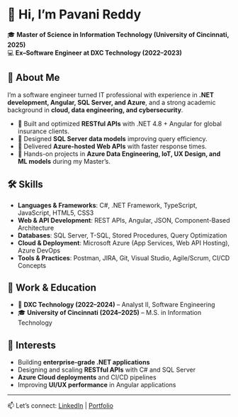 # 👋 Hi, I’m Pavani Reddy  

🎓 **Master of Science in Information Technology (University of Cincinnati, 2025)**  
💻 **Ex–Software Engineer at DXC Technology (2022–2023)**  

## 🚀 About Me  
I’m a software engineer turned IT professional with experience in **.NET development, Angular, SQL Server, and Azure**, and a strong academic background in **cloud, data engineering, and cybersecurity**.  

- 🔹 Built and optimized **RESTful APIs** with .NET 4.8 + Angular for global insurance clients.  
- 🔹 Designed **SQL Server data models** improving query efficiency.  
- 🔹 Delivered **Azure-hosted Web APIs** with faster response times.  
- 🔹 Hands-on projects in **Azure Data Engineering, IoT, UX Design, and ML models** during my Master’s.  

## 🛠️ Skills  
- **Languages & Frameworks**: C#, .NET Framework, TypeScript, JavaScript, HTML5, CSS3  
- **Web & API Development**: REST APIs, Angular, JSON, Component-Based Architecture  
- **Databases**: SQL Server, T-SQL, Stored Procedures, Query Optimization  
- **Cloud & Deployment**: Microsoft Azure (App Services, Web API Hosting), Azure DevOps  
- **Tools & Practices**: Postman, JIRA, Git, Visual Studio, Agile/Scrum, CI/CD Concepts  

## 📌 Work & Education  
- 🏢 **DXC Technology (2022–2024)** – Analyst II, Software Engineering  
- 🎓 **University of Cincinnati (2024–2025)** – M.S. in Information Technology  

## 🌱 Interests  
- Building **enterprise-grade .NET applications**  
- Designing and scaling **RESTful APIs** with C# and SQL Server  
- **Azure Cloud deployments** and CI/CD pipelines  
- Improving **UI/UX performance** in Angular applications  

---

📫 Let’s connect: [LinkedIn](#) | [Portfolio](#)  
